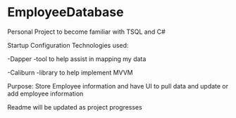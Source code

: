 # EmployeeDatabase
Personal Project to become familiar with TSQL and C#

Startup Configuration Technologies used:

  -Dapper
    -tool to help assist in mapping my data
    
  -Caliburn
    -library to help implement MVVM

Purpose: Store Employee information and have UI to pull data and update or add employee information



Readme will be updated as project progresses 
